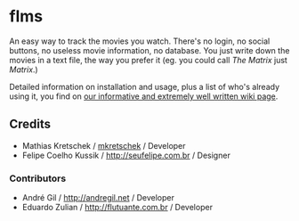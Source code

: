 # flms

An easy way to track the movies you watch. There's no login, no social buttons, no useless movie information, no database. You just write down the movies in a text file, the way you prefer it (eg. you could call *The Matrix* just *Matrix*.)

Detailed information on installation and usage, plus a list of who's already using it, you find on [our informative and extremely well written wiki page](https://github.com/seufelipe/flms/wiki).

## Credits

* Mathias Kretschek / [mkretschek](https://github.com/mkretschek) / Developer
* Felipe Coelho Kussik / <http://seufelipe.com.br> / Designer

### Contributors

* André Gil / <http://andregil.net> / Developer
* Eduardo Zulian / <http://flutuante.com.br> / Developer

